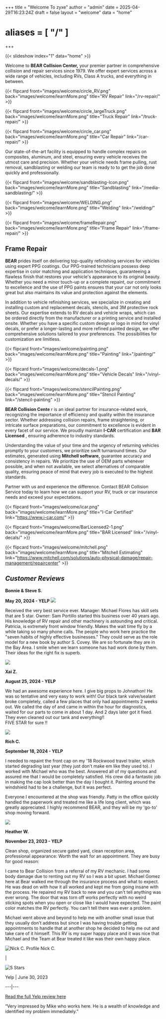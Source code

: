 +++
title = "Welcome To zyxe"
author = "admin"
date = 2025-04-29T16:23:24Z
draft = false
layout = "welcome"
data = "home"
# aliases  = [ "/" ]
+++

{{< slideshow index="1" data="home" >}}

Welcome to **BEAR Collision Center,** your premier partner in comprehensive
collision and repair services since 1979. We offer expert services across a
wide range of vehicles, including RVs, Class A trucks, and everything in
between.

{{< flipcard front="images/welcome/circle_RV.png" back="images/welcome/learnMore.png" title="RV Repair" link="/rv-repair/" >}}

{{< flipcard front="images/welcome/circle_largeTruck.png" back="images/welcome/learnMore.png" title="Truck Repair" link="/truck-repair/" >}}

{{< flipcard front="images/welcome/circle_car.png" back="images/welcome/learnMore.png" title="Car Repair" link="/car-repair/" >}}


Our state-of-the-art facility is equipped to handle complex repairs on
composites, aluminum, and steel, ensuring every vehicle receives the utmost
care and precision. Whether your vehicle needs frame pulling, rust removal,
sandblasting or welding our team is ready to to get the job done quickly and
professionally.

{{< flipcard front="images/welcome/sandblasting-Icon.png" back="images/welcome/learnMore.png" title="Sandblasting" link="/media-sandblasting/" >}}

{{< flipcard front="images/welcome/WELDING.png" back="images/welcome/learnMore.png" title="Welding" link="/welding/" >}}

{{< flipcard front="images/welcome/frameRepair.png" back="images/welcome/learnMore.png" title="Frame Repair" link="/frame-repair/" >}}


## Frame Repair

**BEAR** prides itself on delivering top-quality refinishing services for
vehicles using expert PPG coatings. Our PPG-trained technicians possess deep
expertise in color matching and application techniques, guaranteeing a
flawless finish that restores your vehicle's appearance to its original
beauty. Whether you need a minor touch-up or a complete repaint, our
commitment to excellence and the use of PPG paints ensures that your car not
only looks great but also maintains its value and protection against the
elements.

In addition to vehicle refinishing services, we specialize in creating and
installing custom and replacement decals, stencils, and 3M protective rock
sheets. Our expertise extends to RV decals and vehicle wraps, which can be
ordered directly from the manufacturer or a printing service and installed
onsite. Whether you have a specific custom design or logo in mind for vinyl
decals, or prefer a longer-lasting and more refined painted design, we offer
comprehensive solutions tailored to your preferences. The possibilities for
customization are limitless.



{{< flipcard front="images/welcome/painting.png" back="images/welcome/learnMore.png" title="Painting" link="/painting/" >}}

{{< flipcard front="images/welcome/decals-1.png" back="images/welcome/learnMore.png" title="Vehicle Decals" link="/vinyl-decals/" >}}

{{< flipcard front="images/welcome/stencilPainting.png" back="images/welcome/learnMore.png" title="Stencil Painting" link="/stencil-painting" >}}
 

**BEAR Collision Cente** r is an ideal partner for insurance-related work,
recognizing the importance of efficiency and quality within the insurance
sector. Whether addressing collision repairs, frame straightening, or
intricate surface preparations, our commitment to excellence is evident in
every facet of our service. We proudly maintain **I-CAR** certification and
**BAR Licensed** , ensuring adherence to industry standards.

Understanding the value of your time and the urgency of returning vehicles
promptly to your customers, we prioritize swift turnaround times. Our
estimates, generated using **Mitchell software,** guarantee accuracy and
consistency in repairs. We prioritize the use of OEM parts whenever possible,
and when not available, we select alternatives of comparable quality, ensuring
peace of mind that every job is executed to the highest standards.

Partner with us and experience the difference. Contact BEAR Collision Service
today to learn how we can support your RV, truck or car insurance needs and
exceed your expectations.

{{< flipcard front="images/welcome/icar.png" back="images/welcome/learnMore.png" title="I-Car Certified" link="https://www.i-car.com/" >}}

{{< flipcard front="images/welcome/BarLicensed2-1.png" back="images/welcome/learnMore.png" title="BAR Licensed" link="/vinyl-decals/" >}}

{{< flipcard front="images/welcome/mitchell.png" back="images/welcome/learnMore.png" title="Mitchell Estimating" link="https://www.mitchell.com/solutions/auto-physical-damage/repair-management/repaircenter" >}}




## **_Customer Reviews_**


**Bonnie & Steve S.**

**May 20, 2024 - YELP**
![](images/welcome/image.png)

Received the very best service ever. Manager: Michael Flores has skill sets
that are 5 star. Owner: Sam Portillo started this business over 40 years ago.
His knowledge of RV repair and other machinery is astounding and critical.
Patricia, is extremely front window friendly. Makes the wait time fly by a
while taking so many phone calls. The people who work here practice the "seven
habits of highly effective businesses." They could serve as the role model for
a new book by author S. Covey. We are so fortunate they are in the Bay Area. I
smile when we learn someone has had work done by them. Their ideas for the
right fix is superb.

![](images/welcome/image.png)

**Xai Z.**

**August 25, 2024 - YELP**

We had an awesome experience here. I give big props to Johnathon! He was so
tentative and very easy to work with! Our black tank valve/sealant broke
completely, called a few places that only had appointments 2 weeks out. We
called the day of and came in within the hour for diagnostics, waited for our
parts to come in about 1 day. And 2 days later got it fixed. They even cleaned
out our tank and everything!!  
FIVE STAR for sure !!

![](images/welcome/image.png)

**Rich C.**

**September 18, 2024 - YELP**

I needed to repaint the front cap on my '18 Rockwood travel trailer, which
started degrading last year (they just don't make em like they used to). I
worked with Michael who was the best. Answered all of my questions and assured
me that I would be completely satisfied. His crew did a fantastic job in
making the cap look better than the day I bought it. Painting around the
windshield had to be a challenge, but it was perfect.  
  
Everyone I encountered at the shop was friendly. Patty in the office quickly
handled the paperwork and treated me like a life long client, which was
greatly appreciated. I highly recommend BEAR, and they will be my 'go-to' shop
moving forward.

![](images/welcome/image.png)

**Heather W.**

**November 23, 2023 - YELP**

Clean shop, organized secure gated yard, clean reception area, professional
appearance: Worth the wait for an appointment. They are busy for good reason:  
  
I came to Bear Collision from a referral of my RV mechanic. I had some body
damage due to renting out my RV so I was a bit upset. Michael Gomez here at
Bear walked me through the insurance process and what to expect. He was dead
on with how it all worked and kept me from going insane with the process. He
repaired my RV back to new and you can't tell anything was ever wrong. The
door that was torn off works perfectly with no weird sticking spots when you
open or close like I would have expected. The paint color matches the RV
perfectly. You can't tell there was ever a problem.  
  
Michael went above and beyond to help me with another small issue that they
usually don't address but since I was having trouble getting appointments to
handle that at another shop he decided to help me out and take care of it
himself. This RV is my super happy place and it was nice that Michael and the
Team at Bear treated it like was their own happy place.

![Nick C. Profile](images/welcome/image-5.png)
Nick C.

|

![5 Stars](https://cabear.com/wp-content/uploads/2024/12/image-3.png)

Yelp | June 30, 2023  
  
---|---
  
[Read the full Yelp review here](https://www.yelp.com/biz/bear-collision-and-service-center-hayward-6?hrid=K_R5r4bNUdkb3xUMR8dYtA&utm_campaign=www_review_share_popup&utm_medium=copy_link&utm_source=\(direct\))

“Very impressed by Mike who works here. He is a wealth of knowledge and identified my problem immediately.”

